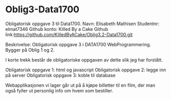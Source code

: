 # Oblig3-Data1700
Obligatorisk oppgave 3 til Data1700.
Navn: Elisabeth Mathisen
Studentnr: elmat7346
Github konto: Killed By a Cake
Github link:https://github.com/KilledByACake/Oblig3.2-Data1700.git

Beskrivelse: Obligatorisk oppgave 3 i DATA1700 WebProgrammering. Bygger på Oblig 1 og 2.

I korte trekk består de obligatoriske oppgaven av dette slik jeg har forstått.

Obligatorisk oppgave 1: html og javascript
Obligatorisk oppgave 2: legge inn på server
Obligatorisk oppgave 3: koble til database

Webapplikasjonen vi lager går ut på å kjøpe billetter til en film,
der man også fyller ut personlig info om hvem som bestiller.